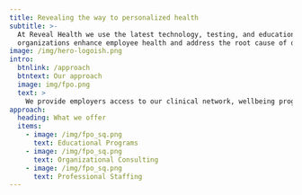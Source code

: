 ```yaml
---
title: Revealing the way to personalized health
subtitle: >-
  At Reveal Health we use the latest technology, testing, and education to help
  organizations enhance employee health and address the root cause of disease.
image: /img/hero-logoish.png
intro:
  btnlink: /approach
  btntext: Our approach
  image: img/fpo.png
  text: >
    We provide employers access to our clinical network, wellbeing programs, and digital resources to optimize employee health using validated assessments and tools. Our programs include advanced screening for conditions that are often misdiagnosed or overlooked, such as metabolic and autoimmune diseases.
approach:
  heading: What we offer
  items:
    - image: /img/fpo_sq.png
      text: Educational Programs
    - image: /img/fpo_sq.png
      text: Organizational Consulting
    - image: /img/fpo_sq.png
      text: Professional Staffing
---
```


